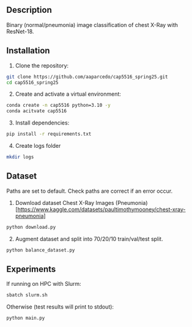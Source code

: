## Description
Binary (normal/pneumonia) image classification of chest X-Ray with ResNet-18. 

## Installation
1. Clone the repository:
```bash
git clone https://github.com/aaparcedo/cap5516_spring25.git
cd cap5516_spring25
```

2. Create and activate a virtual environment:
```bash
conda create -n cap5516 python=3.10 -y
conda acitvate cap5516
```

3. Install dependencies:
```bash
pip install -r requirements.txt
```

4. Create logs folder
```bash
mkdir logs
```

## Dataset
Paths are set to default. Check paths are correct if an error occur.
1. Download dataset Chest X-Ray Images (Pneumonia) [https://www.kaggle.com/datasets/paultimothymooney/chest-xray-pneumonia]
```bash
python download.py
```
2. Augment dataset and split into 70/20/10 train/val/test split.
```bash
python balance_dataset.py
```

## Experiments

If running on HPC with Slurm:
```bash
sbatch slurm.sh
```

Otherwise (test results will print to stdout):
```bash
python main.py
```
